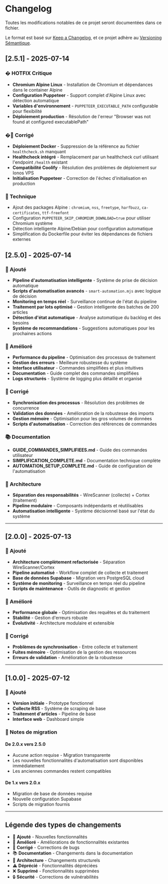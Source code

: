 # Changelog

Toutes les modifications notables de ce projet seront documentées dans ce fichier.

Le format est basé sur [Keep a Changelog](https://keepachangelog.com/fr/1.0.0/),
et ce projet adhère au [Versioning Sémantique](https://semver.org/lang/fr/).

## [2.5.1] - 2025-07-14

### � HOTFIX Critique
- **Chromium Alpine Linux** - Installation de Chromium et dépendances dans le container Alpine
- **Configuration Puppeteer** - Support complet d'Alpine Linux avec détection automatique
- **Variables d'environnement** - `PUPPETEER_EXECUTABLE_PATH` configurable pour flexibilité
- **Déploiement production** - Résolution de l'erreur "Browser was not found at configured executablePath"

### �🐛 Corrigé
- **Déploiement Docker** - Suppression de la référence au fichier `healthcheck.sh` manquant
- **Healthcheck intégré** - Remplacement par un healthcheck curl utilisant l'endpoint `/health` existant
- **Compatibilité Coolify** - Résolution des problèmes de déploiement sur Ionos VPS
- **Initialisation Puppeteer** - Correction de l'échec d'initialisation en production

### 🔧 Technique
- Ajout des packages Alpine : `chromium`, `nss`, `freetype`, `harfbuzz`, `ca-certificates`, `ttf-freefont`
- Configuration `PUPPETEER_SKIP_CHROMIUM_DOWNLOAD=true` pour utiliser Chromium système
- Détection intelligente Alpine/Debian pour configuration automatique
- Simplification du Dockerfile pour éviter les dépendances de fichiers externes

## [2.5.0] - 2025-07-14

### 🚀 Ajouté
- **Pipeline d'automatisation intelligente** - Système de prise de décision automatique
- **Scripts d'automatisation avancés** - `smart-automation.mjs` avec logique de décision
- **Monitoring en temps réel** - Surveillance continue de l'état du pipeline
- **Traitement par lots optimisé** - Gestion intelligente des batches de 200 articles
- **Détection d'état automatique** - Analyse automatique du backlog et des besoins
- **Système de recommandations** - Suggestions automatiques pour les prochaines actions

### 🔧 Amélioré
- **Performance du pipeline** - Optimisation des processus de traitement
- **Gestion des erreurs** - Meilleure robustesse du système
- **Interface utilisateur** - Commandes simplifiées et plus intuitives
- **Documentation** - Guide complet des commandes simplifiées
- **Logs structurés** - Système de logging plus détaillé et organisé

### 🐛 Corrigé
- **Synchronisation des processus** - Résolution des problèmes de concurrence
- **Validation des données** - Amélioration de la robustesse des imports
- **Gestion mémoire** - Optimisation pour les gros volumes de données
- **Scripts d'automatisation** - Correction des références de commandes

### 📚 Documentation
- **GUIDE_COMMANDES_SIMPLIFIEES.md** - Guide des commandes utilisateur
- **SIMPLIFICATION_COMPLETE.md** - Documentation technique complète
- **AUTOMATION_SETUP_COMPLETE.md** - Guide de configuration de l'automatisation

### 🔄 Architecture
- **Séparation des responsabilités** - WireScanner (collecte) + Cortex (traitement)
- **Pipeline modulaire** - Composants indépendants et réutilisables
- **Automatisation intelligente** - Système décisionnel basé sur l'état du système

---

## [2.0.0] - 2025-07-13

### 🚀 Ajouté
- **Architecture complètement refactorisée** - Séparation WireScanner/Cortex
- **Pipeline automatisé** - Workflow complet de collecte et traitement
- **Base de données Supabase** - Migration vers PostgreSQL cloud
- **Système de monitoring** - Surveillance en temps réel du pipeline
- **Scripts de maintenance** - Outils de diagnostic et gestion

### 🔧 Amélioré
- **Performance globale** - Optimisation des requêtes et du traitement
- **Stabilité** - Gestion d'erreurs robuste
- **Évolutivité** - Architecture modulaire et extensible

### 🐛 Corrigé
- **Problèmes de synchronisation** - Entre collecte et traitement
- **Fuites mémoire** - Optimisation de la gestion des ressources
- **Erreurs de validation** - Amélioration de la robustesse

---

## [1.0.0] - 2025-07-12

### 🚀 Ajouté
- **Version initiale** - Prototype fonctionnel
- **Collecte RSS** - Système de scraping de base
- **Traitement d'articles** - Pipeline de base
- **Interface web** - Dashboard simple

### 📝 Notes de migration

#### De 2.0.x vers 2.5.0
- Aucune action requise - Migration transparente
- Les nouvelles fonctionnalités d'automatisation sont disponibles immédiatement
- Les anciennes commandes restent compatibles

#### De 1.x vers 2.0.x
- Migration de base de données requise
- Nouvelle configuration Supabase
- Scripts de migration fournis

---

## Légende des types de changements

- 🚀 **Ajouté** - Nouvelles fonctionnalités
- 🔧 **Amélioré** - Améliorations de fonctionnalités existantes
- 🐛 **Corrigé** - Corrections de bugs
- 📚 **Documentation** - Changements dans la documentation
- 🔄 **Architecture** - Changements structurels
- ⚠️ **Déprécié** - Fonctionnalités dépréciées
- ❌ **Supprimé** - Fonctionnalités supprimées
- 🔒 **Sécurité** - Corrections de vulnérabilités

